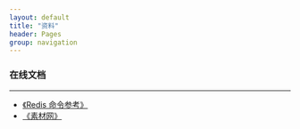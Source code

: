 ```yaml
---
layout: default
title: "资料"
header: Pages
group: navigation
---
```



### 在线文档
---

- [《Redis 命令参考》](http://redisdoc.com/)
- [《素材网》](http://www.xwcms.net/)
